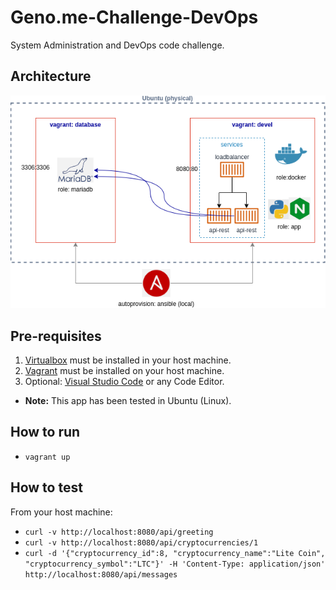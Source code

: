 # Geno.me-Challenge-DevOps

System Administration and DevOps code challenge.

## Architecture

![Challenge Architecture](/document/png/challenge-architecture.png "Challenge Architecture")

## Pre-requisites

1. [Virtualbox](https://www.virtualbox.org/wiki/Downloads) must be installed in your host machine.
2. [Vagrant](https://www.vagrantup.com/downloads) must be installed on your host machine. 
3. Optional: [Visual Studio Code](https://code.visualstudio.com/) or any Code Editor.

- **Note:** This app has been tested in Ubuntu (Linux).

## How to run

- ```vagrant up```

## How to test

From your host machine:

- ```curl -v http://localhost:8080/api/greeting```
- ```curl -v http://localhost:8080/api/cryptocurrencies/1```
- ```curl -d '{"cryptocurrency_id":8, "cryptocurrency_name":"Lite Coin", "cryptocurrency_symbol":"LTC"}' -H 'Content-Type: application/json' http://localhost:8080/api/messages```